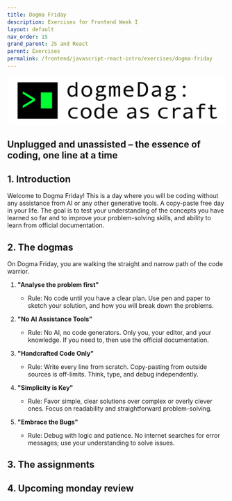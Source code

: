 ```yaml
---
title: Dogma Friday
description: Exercises for Frontend Week I
layout: default
nav_order: 15
grand_parent: JS and React
parent: Exercises
permalink: /frontend/javascript-react-intro/exercises/dogma-friday
---
```

![Codelab](./images/dogmedag_logo.png)

## Unplugged and unassisted – the essence of coding, one line at a time

## 1. Introduction

Welcome to Dogma Friday! This is a day where you will be coding without any assistance from AI or any other generative tools. A copy-paste free day in your life.  The goal is to test your understanding of the concepts you have learned so far and to improve your problem-solving skills, and ability to learn from official documentation.

## 2. The dogmas

On Dogma Friday, you are walking the straight and narrow path of the code warrior.

1. **"Analyse the problem first"**

   - Rule: No code until you have a clear plan. Use pen and paper to sketch your solution, and how you will break down the  problems.

2. **"No AI Assistance Tools"**

   - Rule: No AI, no code generators. Only you, your editor, and your knowledge. If you need to, then use the official documentation.

3. **"Handcrafted Code Only"**

   - Rule: Write every line from scratch. Copy-pasting from outside sources is off-limits. Think, type, and debug independently.

4. **"Simplicity is Key"**

   - Rule: Favor simple, clear solutions over complex or overly clever ones. Focus on readability and straightforward problem-solving.

5. **"Embrace the Bugs"**
   - Rule: Debug with logic and patience. No internet searches for error messages; use your understanding to solve issues.

## 3. The assignments

## 4. Upcoming monday review
